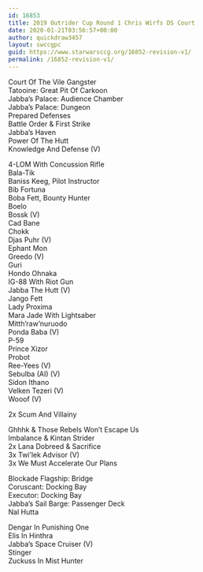 ```yaml
---
id: 16853
title: 2019 Outrider Cup Round 1 Chris Wirfs DS Court
date: 2020-01-21T03:56:57+00:00
author: quickdraw3457
layout: swccgpc
guid: https://www.starwarsccg.org/16852-revision-v1/
permalink: /16852-revision-v1/
---
```

Court Of The Vile Gangster  
Tatooine: Great Pit Of Carkoon  
Jabba&#8217;s Palace: Audience Chamber  
Jabba&#8217;s Palace: Dungeon  
Prepared Defenses  
Battle Order & First Strike  
Jabba&#8217;s Haven  
Power Of The Hutt  
Knowledge And Defense (V)  
  
4-LOM With Concussion Rifle  
Bala-Tik  
Baniss Keeg, Pilot Instructor  
Bib Fortuna  
Boba Fett, Bounty Hunter  
Boelo  
Bossk (V)  
Cad Bane  
Chokk  
Djas Puhr (V)  
Ephant Mon  
Greedo (V)  
Guri  
Hondo Ohnaka  
IG-88 With Riot Gun  
Jabba The Hutt (V)  
Jango Fett  
Lady Proxima  
Mara Jade With Lightsaber  
Mitth&#8217;raw&#8217;nuruodo  
Ponda Baba (V)  
P-59  
Prince Xizor  
Probot  
Ree-Yees (V)  
Sebulba (AI) (V)  
Sidon Ithano  
Velken Tezeri (V)  
Wooof (V)  
  
2x Scum And Villainy  
  
Ghhhk & Those Rebels Won&#8217;t Escape Us  
Imbalance & Kintan Strider  
2x Lana Dobreed & Sacrifice  
3x Twi&#8217;lek Advisor (V)  
3x We Must Accelerate Our Plans  
  
Blockade Flagship: Bridge  
Coruscant: Docking Bay  
Executor: Docking Bay  
Jabba&#8217;s Sail Barge: Passenger Deck  
Nal Hutta  
  
Dengar In Punishing One  
Elis In Hinthra  
Jabba&#8217;s Space Cruiser (V)  
Stinger  
Zuckuss In Mist Hunter